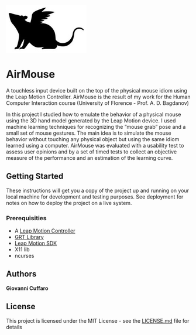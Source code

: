 ![Alt text](images/airmouselogo.jpg "Title")

# AirMouse
A touchless input device built on the top of the physical mouse idiom using the Leap Motion Controller.
AirMouse is the result of my work for the Human Computer Interaction course (University of Florence - Prof. A. D. Bagdanov)

In this project I studied how to emulate the behavior of a physical mouse using the 3D hand model generated by the Leap Motion device. I used machine learning techniques for recognizing the ”mouse grab” pose and a small set of mouse gestures. 
The main idea is to simulate the mouse behavior without touching any physical object but using the same idiom learned using a computer. 
AirMouse was evaluated with a usability test to assess user opinions and by a set of timed tests to collect an objective measure of the performance and an estimation of the learning curve.

## Getting Started

These instructions will get you a copy of the project up and running on your local machine for development and testing purposes. See deployment for notes on how to deploy the project on a live system.

### Prerequisities

* A [Leap Motion Controller](https://www.leapmotion.com/)
* [GRT Library](http://www.nickgillian.com/wiki/pmwiki.php/GRT/GestureRecognitionToolkit)
* [Leap Motion SDK](https://developer.leapmotion.com/)
* X11 lib
* ncurses

## Authors

**Giovanni Cuffaro**

## License

This project is licensed under the MIT License - see the [LICENSE.md](LICENSE) file for details

